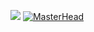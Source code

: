 ![](https://komarev.com/ghpvc/?username=zhoang2k2)
[![MasterHead]([img]https://i.imgur.com/jZzS4L0.jpeg[/img])](https://github.com/zhoang2k2)
